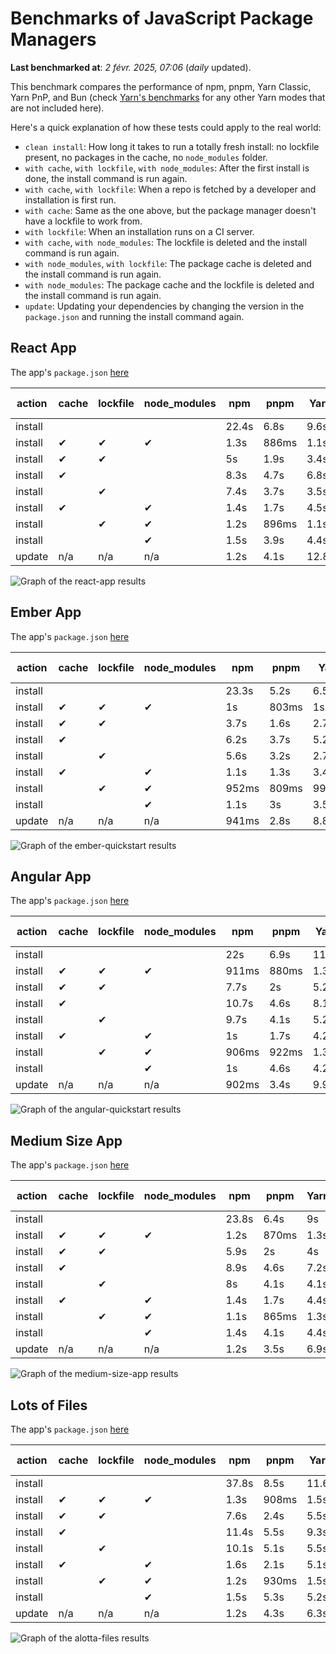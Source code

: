 # Benchmarks of JavaScript Package Managers

**Last benchmarked at**: _2 févr. 2025, 07:06_ (_daily_ updated).

This benchmark compares the performance of npm, pnpm, Yarn Classic, Yarn PnP, and Bun (check [Yarn's benchmarks](https://yarnpkg.com/benchmarks) for any other Yarn modes that are not included here).

Here's a quick explanation of how these tests could apply to the real world:

- `clean install`: How long it takes to run a totally fresh install: no lockfile present, no packages in the cache, no `node_modules` folder.
- `with cache`, `with lockfile`, `with node_modules`: After the first install is done, the install command is run again.
- `with cache`, `with lockfile`: When a repo is fetched by a developer and installation is first run.
- `with cache`: Same as the one above, but the package manager doesn't have a lockfile to work from.
- `with lockfile`: When an installation runs on a CI server.
- `with cache`, `with node_modules`: The lockfile is deleted and the install command is run again.
- `with node_modules`, `with lockfile`: The package cache is deleted and the install command is run again.
- `with node_modules`: The package cache and the lockfile is deleted and the install command is run again.
- `update`: Updating your dependencies by changing the version in the `package.json` and running the install command again.

## React App

The app's `package.json` [here](./fixtures/react-app/package.json)

| action  | cache | lockfile | node_modules| npm | pnpm | Yarn | Yarn PnP | Bun |
| ---     | ---   | ---      | ---         | --- | ---  | ---  | ---      | --- |
| install |       |          |             | 22.4s | 6.8s | 9.6s | 4.6s | 1.5s |
| install | ✔     | ✔        | ✔           | 1.3s | 886ms | 1.1s | n/a | 36ms |
| install | ✔     | ✔        |             | 5s | 1.9s | 3.4s | 964ms | 454ms |
| install | ✔     |          |             | 8.3s | 4.7s | 6.8s | 4.1s | 446ms |
| install |       | ✔        |             | 7.4s | 3.7s | 3.5s | 960ms | 427ms |
| install | ✔     |          | ✔           | 1.4s | 1.7s | 4.5s | n/a | 35ms |
| install |       | ✔        | ✔           | 1.2s | 896ms | 1.1s | n/a | 32ms |
| install |       |          | ✔           | 1.5s | 3.9s | 4.4s | n/a | 32ms |
| update  | n/a | n/a | n/a | 1.2s | 4.1s | 12.8s | 6.2s | 36ms |

<img alt="Graph of the react-app results" src="results/img/react-app.svg" />

## Ember App

The app's `package.json` [here](./fixtures/ember-quickstart/package.json)

| action  | cache | lockfile | node_modules| npm | pnpm | Yarn | Yarn PnP | Bun |
| ---     | ---   | ---      | ---         | --- | ---  | ---  | ---      | --- |
| install |       |          |             | 23.3s | 5.2s | 6.5s | 3.6s | 1.6s |
| install | ✔     | ✔        | ✔           | 1s | 803ms | 1s | n/a | 28ms |
| install | ✔     | ✔        |             | 3.7s | 1.6s | 2.7s | 854ms | 363ms |
| install | ✔     |          |             | 6.2s | 3.7s | 5.2s | 3.2s | 352ms |
| install |       | ✔        |             | 5.6s | 3.2s | 2.7s | 854ms | 342ms |
| install | ✔     |          | ✔           | 1.1s | 1.3s | 3.4s | n/a | 28ms |
| install |       | ✔        | ✔           | 952ms | 809ms | 995ms | n/a | 25ms |
| install |       |          | ✔           | 1.1s | 3s | 3.5s | n/a | 25ms |
| update  | n/a | n/a | n/a | 941ms | 2.8s | 8.8s | 4.6s | 29ms |

<img alt="Graph of the ember-quickstart results" src="results/img/ember-quickstart.svg" />

## Angular App

The app's `package.json` [here](./fixtures/angular-quickstart/package.json)

| action  | cache | lockfile | node_modules| npm | pnpm | Yarn | Yarn PnP | Bun |
| ---     | ---   | ---      | ---         | --- | ---  | ---  | ---      | --- |
| install |       |          |             | 22s | 6.9s | 11.9s | 4.5s | 1.7s |
| install | ✔     | ✔        | ✔           | 911ms | 880ms | 1.3s | n/a | 31ms |
| install | ✔     | ✔        |             | 7.7s | 2s | 5.2s | 1.2s | 906ms |
| install | ✔     |          |             | 10.7s | 4.6s | 8.1s | 4.1s | 857ms |
| install |       | ✔        |             | 9.7s | 4.1s | 5.2s | 1.2s | 861ms |
| install | ✔     |          | ✔           | 1s | 1.7s | 4.2s | n/a | 30ms |
| install |       | ✔        | ✔           | 906ms | 922ms | 1.3s | n/a | 28ms |
| install |       |          | ✔           | 1s | 4.6s | 4.2s | n/a | 28ms |
| update  | n/a | n/a | n/a | 902ms | 3.4s | 9.9s | 4.3s | 35ms |

<img alt="Graph of the angular-quickstart results" src="results/img/angular-quickstart.svg" />

## Medium Size App

The app's `package.json` [here](./fixtures/medium-size-app/package.json)

| action  | cache | lockfile | node_modules| npm | pnpm | Yarn | Yarn PnP | Bun |
| ---     | ---   | ---      | ---         | --- | ---  | ---  | ---      | --- |
| install |       |          |             | 23.8s | 6.4s | 9s | 4.7s | 1.6s |
| install | ✔     | ✔        | ✔           | 1.2s | 870ms | 1.3s | n/a | 34ms |
| install | ✔     | ✔        |             | 5.9s | 2s | 4s | 1.1s | 486ms |
| install | ✔     |          |             | 8.9s | 4.6s | 7.2s | 4.1s | 488ms |
| install |       | ✔        |             | 8s | 4.1s | 4.1s | 1.1s | 470ms |
| install | ✔     |          | ✔           | 1.4s | 1.7s | 4.4s | n/a | 41ms |
| install |       | ✔        | ✔           | 1.1s | 865ms | 1.3s | n/a | 30ms |
| install |       |          | ✔           | 1.4s | 4.1s | 4.4s | n/a | 30ms |
| update  | n/a | n/a | n/a | 1.2s | 3.5s | 6.9s | 4.1s | 40ms |

<img alt="Graph of the medium-size-app results" src="results/img/medium-size-app.svg" />

## Lots of Files

The app's `package.json` [here](./fixtures/alotta-files/package.json)

| action  | cache | lockfile | node_modules| npm | pnpm | Yarn | Yarn PnP | Bun |
| ---     | ---   | ---      | ---         | --- | ---  | ---  | ---      | --- |
| install |       |          |             | 37.8s | 8.5s | 11.6s | 5.5s | 2.1s |
| install | ✔     | ✔        | ✔           | 1.3s | 908ms | 1.5s | n/a | 43ms |
| install | ✔     | ✔        |             | 7.6s | 2.4s | 5.5s | 1.3s | 719ms |
| install | ✔     |          |             | 11.4s | 5.5s | 9.3s | 4.9s | 714ms |
| install |       | ✔        |             | 10.1s | 5.1s | 5.5s | 1.3s | 712ms |
| install | ✔     |          | ✔           | 1.6s | 2.1s | 5.1s | n/a | 41ms |
| install |       | ✔        | ✔           | 1.2s | 930ms | 1.5s | n/a | 38ms |
| install |       |          | ✔           | 1.5s | 5.3s | 5.2s | n/a | 39ms |
| update  | n/a | n/a | n/a | 1.2s | 4.3s | 6.3s | 5s | 113ms |

<img alt="Graph of the alotta-files results" src="results/img/alotta-files.svg" />